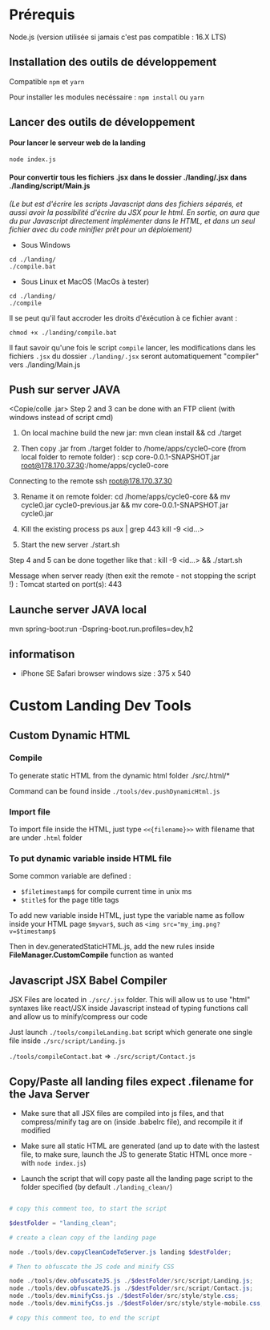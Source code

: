 # Prérequis

Node.js (version utilisée si jamais c'est pas compatible : 16.X LTS)

## Installation des outils de développement

Compatible `npm` et `yarn`

Pour installer les modules necéssaire : `npm install` ou `yarn`

## Lancer des outils de développement

#### Pour lancer le serveur web de la landing
`node index.js`

#### Pour convertir tous les fichiers .jsx dans le dossier ./landing/.jsx dans ./landing/script/Main.js

*(Le but est d'écrire les scripts Javascript dans des fichiers séparés, et aussi avoir la possibilité d'écrire du JSX pour le html.
En sortie, on aura que du pur Javascript directement implémenter dans le HTML, et dans un seul fichier avec du code minifier prêt pour un déploiement)*

- Sous Windows 

```
cd ./landing/
./compile.bat
```

- Sous Linux et MacOS (MacOs à tester)

```
cd ./landing/
./compile
```

Il se peut qu'il faut accroder les droits d'éxécution à ce fichier avant :

`chmod +x ./landing/compile.bat`

Il faut savoir qu'une fois le script `compile` lancer, les modifications dans les fichiers `.jsx` du dossier `./landing/.jsx` seront automatiquement "compiler" vers ./landing/Main.js



## Push sur server JAVA

<Copie/colle .jar>
Step 2 and 3 can be done with an FTP client (with windows instead of script cmd)

1. On local machine build the new jar:
mvn clean install && cd ./target

2. Then copy .jar from ./target folder to /home/apps/cycle0-core (from local folder to remote folder) :
scp core-0.0.1-SNAPSHOT.jar root@178.170.37.30:/home/apps/cycle0-core

Connecting to the remote
ssh root@178.170.37.30

3. Rename it on remote folder:
cd /home/apps/cycle0-core && mv cycle0.jar cycle0-previous.jar && mv core-0.0.1-SNAPSHOT.jar cycle0.jar

4. Kill the existing process
ps aux | grep 443
kill -9 <id...>

5. Start the new server
./start.sh

Step 4 and 5 can be done together like that :
kill -9 <id...> && ./start.sh

Message when server ready (then exit the remote - not stopping the script !) :
Tomcat started on port(s): 443

## Launche server JAVA local
mvn spring-boot:run -Dspring-boot.run.profiles=dev,h2

## informatison

- iPhone SE Safari browser windows size : 375 x 540


# Custom Landing Dev Tools

## Custom Dynamic HTML

### Compile

To generate static HTML from the dynamic html folder ./src/.html/*

Command can be found inside `./tools/dev.pushDynamicHtml.js`

### Import file

To import file inside the HTML, just type `<<{filename}>>` with filename that are under `.html` folder

### To put dynamic variable inside HTML file

Some common variable are defined : 

- `$filetimestamp$` for compile current time in unix ms
- `$title$` for the page title tags

To add new variable inside HTML, just type the variable name as follow inside your HTML page `$myvar$`, such as `<img src="my_img.png?v=$timestamp$`

Then in dev.generatedStaticHTML.js, add the new rules inside **FileManager.CustomCompile** function as wanted


## Javascript JSX Babel Compiler

JSX Files are located in `./src/.jsx` folder. This will allow us to use "html" syntaxes like react/JSX inside Javascript instead of typing functions call
and allow us to minify/compress our code

Just launch `./tools/compileLanding.bat` script which generate one single file inside `./src/script/Landing.js`

`./tools/compileContact.bat` => `./src/script/Contact.js`

## Copy/Paste all landing files expect .filename for the Java Server

- Make sure that all JSX files are compiled into js files, and that compress/minify tag are on (inside .babelrc file), and recompile it if modified

- Make sure all static HTML are generated (and up to date with the lastest file, to make sure, launch the JS to generate Static HTML once more - with `node index.js`)

- Launch the script that will copy paste all the landing page script to the folder specified (by default `./landing_clean/`)

```powershell

# copy this comment too, to start the script

$destFolder = "landing_clean";

# create a clean copy of the landing page

node ./tools/dev.copyCleanCodeToServer.js landing $destFolder;

# Then to obfuscate the JS code and minify CSS

node ./tools/dev.obfuscateJS.js ./$destFolder/src/script/Landing.js;
node ./tools/dev.obfuscateJS.js ./$destFolder/src/script/Contact.js;
node ./tools/dev.minifyCss.js ./$destFolder/src/style/style.css;
node ./tools/dev.minifyCss.js ./$destFolder/src/style/style-mobile.css;

# copy this comment too, to end the script

```